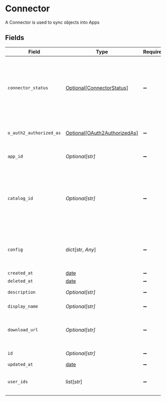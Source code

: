 # Connector

A Connector is used to sync objects into Apps


## Fields

| Field                                                                                                                                                                            | Type                                                                                                                                                                             | Required                                                                                                                                                                         | Description                                                                                                                                                                      |
| -------------------------------------------------------------------------------------------------------------------------------------------------------------------------------- | -------------------------------------------------------------------------------------------------------------------------------------------------------------------------------- | -------------------------------------------------------------------------------------------------------------------------------------------------------------------------------- | -------------------------------------------------------------------------------------------------------------------------------------------------------------------------------- |
| `connector_status`                                                                                                                                                               | [Optional[ConnectorStatus]](../../models/shared/connectorstatus.md)                                                                                                              | :heavy_minus_sign:                                                                                                                                                               | The status field on the connector is used to track the status of the connectors sync, and when syncing last started, completed, or caused the connector to update.               |
| `o_auth2_authorized_as`                                                                                                                                                          | [Optional[OAuth2AuthorizedAs]](../../models/shared/oauth2authorizedas.md)                                                                                                        | :heavy_minus_sign:                                                                                                                                                               | OAuth2AuthorizedAs tracks the user that OAuthed with the connector.                                                                                                              |
| `app_id`                                                                                                                                                                         | *Optional[str]*                                                                                                                                                                  | :heavy_minus_sign:                                                                                                                                                               | The id of the app the connector is associated with.                                                                                                                              |
| `catalog_id`                                                                                                                                                                     | *Optional[str]*                                                                                                                                                                  | :heavy_minus_sign:                                                                                                                                                               | The catalogId describes which catalog entry this connector is an instance of. For example, every Okta connector will have the same catalogId indicating it is an Okta connector. |
| `config`                                                                                                                                                                         | dict[str, *Any*]                                                                                                                                                                 | :heavy_minus_sign:                                                                                                                                                               | Contains an arbitrary serialized message along with a @type that describes the type of the serialized message.                                                                   |
| `created_at`                                                                                                                                                                     | [date](https://docs.python.org/3/library/datetime.html#date-objects)                                                                                                             | :heavy_minus_sign:                                                                                                                                                               | N/A                                                                                                                                                                              |
| `deleted_at`                                                                                                                                                                     | [date](https://docs.python.org/3/library/datetime.html#date-objects)                                                                                                             | :heavy_minus_sign:                                                                                                                                                               | N/A                                                                                                                                                                              |
| `description`                                                                                                                                                                    | *Optional[str]*                                                                                                                                                                  | :heavy_minus_sign:                                                                                                                                                               | The description of the connector.                                                                                                                                                |
| `display_name`                                                                                                                                                                   | *Optional[str]*                                                                                                                                                                  | :heavy_minus_sign:                                                                                                                                                               | The display name of the connector.                                                                                                                                               |
| `download_url`                                                                                                                                                                   | *Optional[str]*                                                                                                                                                                  | :heavy_minus_sign:                                                                                                                                                               | The downloadUrl for a spreadsheet if the connector was created from uploading a file.                                                                                            |
| `id`                                                                                                                                                                             | *Optional[str]*                                                                                                                                                                  | :heavy_minus_sign:                                                                                                                                                               | The id of the connector.                                                                                                                                                         |
| `updated_at`                                                                                                                                                                     | [date](https://docs.python.org/3/library/datetime.html#date-objects)                                                                                                             | :heavy_minus_sign:                                                                                                                                                               | N/A                                                                                                                                                                              |
| `user_ids`                                                                                                                                                                       | list[*str*]                                                                                                                                                                      | :heavy_minus_sign:                                                                                                                                                               | The userIds field is used to define the integration owners of the connector.                                                                                                     |